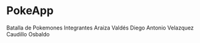# PokeApp
Batalla de Pokemones
Integrantes 
Araiza Valdés Diego Antonio
Velazquez Caudillo Osbaldo 
